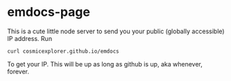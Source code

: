 emdocs-page
===========

This is a cute little node server to send you your public (globally accessible) IP address. Run
```
curl cosmicexplorer.github.io/emdocs
```

To get your IP. This will be up as long as github is up, aka whenever, forever.
